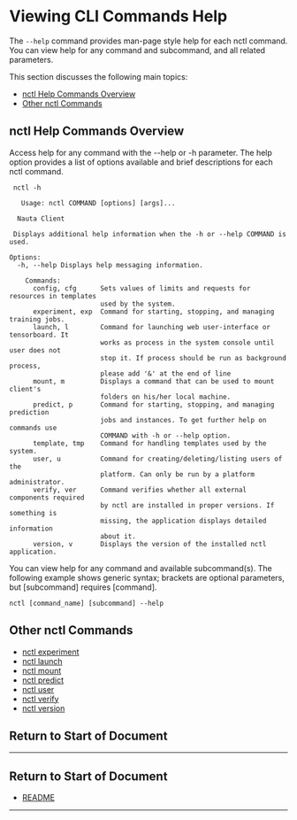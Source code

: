 # Viewing CLI Commands Help

The `--help` command provides man-page style help for each nctl command. You can view help for any command and subcommand, and all related parameters.

This section discusses the following main topics:

 - [nctl Help Commands Overview](#nctl-help-commands-overview)
 - [Other nctl Commands](#other-nctl-commands)

## nctl Help Commands Overview

Access help for any command with the --help or -h parameter. The help option provides a list of options available and brief descriptions for each nctl command. 

     nctl -h
```
   Usage: nctl COMMAND [options] [args]...

  Nauta Client

 Displays additional help information when the -h or --help COMMAND is used.

Options:
  -h, --help Displays help messaging information.

    Commands:
      config, cfg      Sets values of limits and requests for resources in templates 
                       used by the system.
      experiment, exp  Command for starting, stopping, and managing training jobs.
      launch, l        Command for launching web user-interface or tensorboard. It
                       works as process in the system console until user does not
                       stop it. If process should be run as background process,
                       please add '&' at the end of line
      mount, m         Displays a command that can be used to mount client's
                       folders on his/her local machine.
      predict, p       Command for starting, stopping, and managing prediction
                       jobs and instances. To get further help on commands use
                       COMMAND with -h or --help option.
      template, tmp    Command for handling templates used by the system.
      user, u          Command for creating/deleting/listing users of the
                       platform. Can only be run by a platform administrator.
      verify, ver      Command verifies whether all external components required
                       by nctl are installed in proper versions. If something is
                       missing, the application displays detailed information
                       about it.
      version, v       Displays the version of the installed nctl application.

```

You can view help for any command and available subcommand(s). The following example shows generic syntax; brackets are optional parameters, but [subcommand] requires [command].

`nctl [command_name] [subcommand] --help`

## Other nctl Commands

* [nctl experiment](experiment.md)
* [nctl launch](launch.md)
* [nctl mount](mount.md)
* [nctl predict](predict.md)
* [nctl user](user.md)
* [nctl verify](verify.md)
* [nctl version](version.md)

## Return to Start of Document


----------------------

## Return to Start of Document

* [README](../README.md)
---------------------- 
